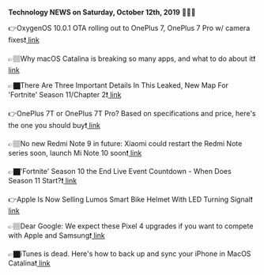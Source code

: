 <b>Technology NEWS on Saturday, October 12th, 2019</b> 📡📡📡 

👉OxygenOS 10.0.1 OTA rolling out to OnePlus 7, OnePlus 7 Pro w/ camera fixes❗️<a href='https://www.google.com/url?rct=j&sa=t&url=https://9to5google.com/2019/10/12/oxygenos-10-0-1/&ct=ga&cd=CAIyGmVjZmViYzNiZjFkNzQyNDM6Y29tOmVuOlVT&usg=AFQjCNF2x7YvyChEM8MtyO0NH0djmQZq4g'> link</a>

👉🏽Why macOS Catalina is breaking so many apps, and what to do about it❗️<a href='https://www.google.com/url?rct=j&sa=t&url=https://www.theverge.com/2019/10/12/20908567/apple-macos-catalina-breaking-apps-32-bit-support-how-to-prepare-avoid-update&ct=ga&cd=CAIyGmVjZmViYzNiZjFkNzQyNDM6Y29tOmVuOlVT&usg=AFQjCNHhKJZANQ6xxfcc2NdxtWGMICeGsQ'> link</a>

👉🏿There Are Three Important Details In This Leaked, New Map For 'Fortnite' Season 11/Chapter 2❗️<a href='https://www.google.com/url?rct=j&sa=t&url=https://www.forbes.com/sites/davidthier/2019/10/12/there-are-three-important-details-in-this-leaked-new-map-for-fortnite-season-11chapter-2/&ct=ga&cd=CAIyGmVjZmViYzNiZjFkNzQyNDM6Y29tOmVuOlVT&usg=AFQjCNGg_Iw3B1Wl-iVLkUF8JykdqOpfNw'> link</a>

👉OnePlus 7T or OnePlus 7T Pro? Based on specifications and price, here's the one you should buy❗️<a href='https://www.google.com/url?rct=j&sa=t&url=https://www.indiatoday.in/technology/features/story/oneplus-7t-or-oneplus-7t-pro-based-on-specifications-and-price-here-s-the-one-you-should-buy-1608676-2019-10-12&ct=ga&cd=CAIyGmVjZmViYzNiZjFkNzQyNDM6Y29tOmVuOlVT&usg=AFQjCNEre7LxxlahsP3nfgtlmqTu3m4Lpw'> link</a>

👉🏽No new Redmi Note 9 in future: Xiaomi could restart the Redmi Note series soon, launch Mi Note 10 soon❗️<a href='https://www.google.com/url?rct=j&sa=t&url=https://www.indiatoday.in/technology/news/story/no-new-redmi-note-9-in-future-xiaomi-could-restart-the-redmi-note-series-soon-launch-mi-note-10-soon-1608650-2019-10-12&ct=ga&cd=CAIyGmVjZmViYzNiZjFkNzQyNDM6Y29tOmVuOlVT&usg=AFQjCNHAbV-pOlV29u6KXYtQ3mD6y_TlHA'> link</a>

👉🏿'Fortnite' Season 10 the End Live Event Countdown - When Does Season 11 Start?❗️<a href='https://www.google.com/url?rct=j&sa=t&url=https://www.newsweek.com/fortnite-season-10-end-live-event-countdown-when-11-start-1464616&ct=ga&cd=CAIyGmVjZmViYzNiZjFkNzQyNDM6Y29tOmVuOlVT&usg=AFQjCNET8ANswsBz-Kdb1OfLMnix80GzZg'> link</a>

👉Apple Is Now Selling Lumos Smart Bike Helmet With LED Turning Signal❗️<a href='https://www.google.com/url?rct=j&sa=t&url=https://interestingengineering.com/apple-is-now-selling-lumos-smart-bike-helmet-with-led-turning-signal&ct=ga&cd=CAIyGmVjZmViYzNiZjFkNzQyNDM6Y29tOmVuOlVT&usg=AFQjCNEeZel6CWKAW4L0663-liNe2rqqPg'> link</a>

👉🏽Dear Google: We expect these Pixel 4 upgrades if you want to compete with Apple and Samsung❗️<a href='https://www.google.com/url?rct=j&sa=t&url=https://www.cnet.com/news/dear-google-we-expect-pixel-4-upgrades-compete-with-apple-samsung/&ct=ga&cd=CAIyGmVjZmViYzNiZjFkNzQyNDM6Y29tOmVuOlVT&usg=AFQjCNF1OkRForHHXmn4xVodXAxw-lB7jA'> link</a>

👉🏿iTunes is dead. Here's how to back up and sync your iPhone in MacOS Catalina❗️<a href='https://www.google.com/url?rct=j&sa=t&url=https://www.cnet.com/how-to/itunes-is-dead-heres-how-to-back-up-and-sync-your-iphone-in-macos-catalina/&ct=ga&cd=CAIyGmVjZmViYzNiZjFkNzQyNDM6Y29tOmVuOlVT&usg=AFQjCNGgA2gv93dZVj4-SuFfv0AXVZWhzQ'> link</a>

